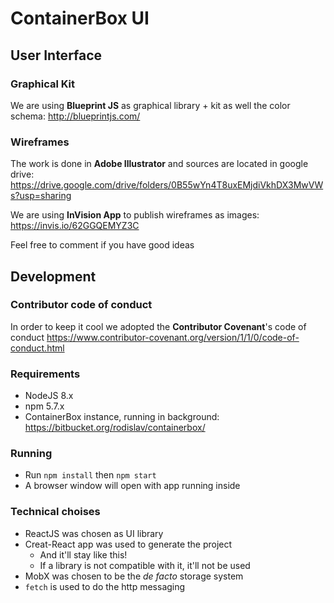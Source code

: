 # ContainerBox UI

## User Interface

### Graphical Kit

We are using **Blueprint JS** as graphical library + kit as well the
color schema: http://blueprintjs.com/

### Wireframes

The work is done in **Adobe Illustrator** and sources are located in google
drive: https://drive.google.com/drive/folders/0B55wYn4T8uxEMjdiVkhDX3MwVWs?usp=sharing

We are using **InVision App** to publish wireframes as images:
https://invis.io/62GGQEMYZ3C

Feel free to comment if you have good ideas

## Development

### Contributor code of conduct

In order to keep it cool we adopted the **Contributor Covenant**'s code of conduct
https://www.contributor-covenant.org/version/1/1/0/code-of-conduct.html

### Requirements

- NodeJS 8.x
- npm 5.7.x
- ContainerBox instance, running in background:  https://bitbucket.org/rodislav/containerbox/

### Running

- Run `npm install` then `npm start`
- A browser window will open with app running inside

### Technical choises

- ReactJS was chosen as UI library
- Creat-React app was used to generate the project
  - And it'll stay like this!
  - If a library is not compatible with it, it'll not be used
- MobX was chosen to be the _de facto_ storage system
- `fetch` is used to do the http messaging

